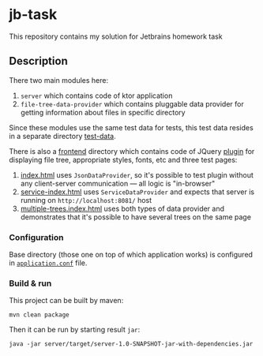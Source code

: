 # jb-task
This repository contains my solution for Jetbrains homework task

## Description

There two main modules here:

1. `server` which contains code of ktor application
1. `file-tree-data-provider` which contains pluggable data provider for getting information
about files in specific directory

Since these modules use the same test data for tests, this test data resides in a separate
directory [test-data](https://github.com/kozobrodov/jb-task/tree/master/test-data/).

There is also a [frontend](https://github.com/kozobrodov/jb-task/tree/master/frontend) directory
which contains code of JQuery [plugin](https://github.com/kozobrodov/jb-task/blob/master/frontend/js/fileTree.js)
for displaying file tree, appropriate styles, fonts, etc and three test pages:

1. [index.html](https://github.com/kozobrodov/jb-task/blob/master/frontend/index.html) uses
`JsonDataProvider`, so it's possible to test plugin without any client-server communication
— all logic is "in-browser"
1. [service-index.html](https://github.com/kozobrodov/jb-task/blob/master/frontend/service-index.html)
uses `ServiceDataProvider` and expects that server is running on `http://localhost:8081/` host
1. [multiple-trees.index.html](https://github.com/kozobrodov/jb-task/blob/master/frontend/multiple-trees.index.html)
uses both types of data provider and demonstrates that it's possible to have several trees on the
same page

### Configuration
Base directory (those one on top of which application works) is configured in
[`application.conf`](https://github.com/kozobrodov/jb-task/blob/master/server/src/main/resources/application.conf)
file.

### Build & run

This project can be built by maven:

```
mvn clean package
```

Then it can be run by starting result `jar`:

```
java -jar server/target/server-1.0-SNAPSHOT-jar-with-dependencies.jar
```